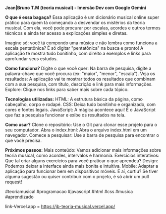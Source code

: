 **Jean|Bruno T.M (teoria musical) - Imersão Dev com Google Gemini**

**O que é essa bagaça?**
Essa aplicação é um dicionário musical online super prático para quem tá começando a desvendar os mistérios da teoria musical. 
Com ela, você pode procurar por escalas, acordes e outros termos técnicos e ainda ter acesso a explicações simples e diretas.

Imagine só: você tá compondo uma música e não lembra como funciona a escala pentatônica? É só digitar "pentatônica" na busca e pronto! 
A aplicação te mostra tudo bonitinho, com direito a exemplos e links para aprofundar seus estudos.

**Como funciona?**
Digite o que você quer: Na barra de pesquisa, digite a palavra-chave que você procura (ex: "maior", "menor", "escala").
Veja os resultados: A aplicação vai te mostrar todos os resultados que combinam com a sua pesquisa, com título, descrição e link para mais informações.
Explore: Clique nos links para saber mais sobre cada tópico.

**Tecnologias utilizadas:**
HTML: A estrutura básica da página, como cabeçalho, corpo e rodapé.
CSS: Deixa tudo bonitinho e organizado, com cores e fontes legais.
JavaScript: A mágica acontece aqui! É o JavaScript que faz a pesquisa funcionar e exibe os resultados na tela.

**Como usar?**
Clone o repositório: Use o Git para clonar esse projeto para o seu computador.
Abra o index.html: Abra o arquivo index.html em um navegador.
Comece a pesquisar: Use a barra de pesquisa para encontrar o que você precisa.

**Próximos passos:**
Mais conteúdo: Vamos adicionar mais informações sobre teoria musical, como acordes, intervalos e harmonia.
Exercícios interativos: Que tal criar alguns exercícios para você praticar o que aprendeu?
Design: Podemos deixar a interface ainda mais bonita e intuitiva.
Mobile: Adaptar a aplicação para funcionar bem em dispositivos móveis.
E aí, curtiu? Se tiver alguma sugestão ou quiser contribuir com o projeto, é só abrir um pull request!

#teoriamusical #programacao #javascript #html #css #musica #aprendizado

link-Vercel.app = https://jb-teoria-musical.vercel.app/


